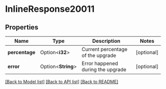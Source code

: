 # InlineResponse20011

## Properties

Name | Type | Description | Notes
------------ | ------------- | ------------- | -------------
**percentage** | Option<**i32**> | Current percentage of the upgrade | [optional]
**error** | Option<**String**> | Error happened during the upgrade | [optional]

[[Back to Model list]](../README.md#documentation-for-models) [[Back to API list]](../README.md#documentation-for-api-endpoints) [[Back to README]](../README.md)


